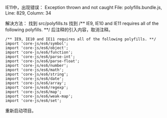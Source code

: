 IE11中，出现错误：
Exception thrown and not caught
File: polyfills.bundle.js, Line: 829, Column: 34

解决方法：
找到 src/polyfills.ts
找到 /** IE9, IE10 and IE11 requires all of the following polyfills. **/ 后注释的引入内容，取消注释。
```
/** IE9, IE10 and IE11 requires all of the following polyfills. **/
import 'core-js/es6/symbol';
import 'core-js/es6/object';
import 'core-js/es6/function';
import 'core-js/es6/parse-int';
import 'core-js/es6/parse-float';
import 'core-js/es6/number';
import 'core-js/es6/math';
import 'core-js/es6/string';
import 'core-js/es6/date';
import 'core-js/es6/array';
import 'core-js/es6/regexp';
import 'core-js/es6/map';
import 'core-js/es6/weak-map';
import 'core-js/es6/set';
```
重新启动项目。
